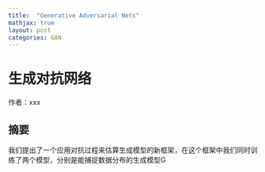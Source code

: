 ```yaml
---
title:  "Generative Adversarial Nets"
mathjax: true
layout: post
categories: GAN
---
```


# 生成对抗网络

作者：xxx

## 摘要

我们提出了一个应用对抗过程来估算生成模型的新框架，在这个框架中我们同时训练了两个模型，分别是能捕捉数据分布的生成模型G

